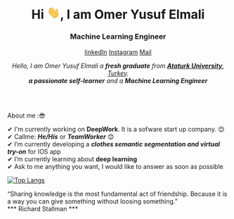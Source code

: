 <h1 align="center">Hi <img src="https://raw.githubusercontent.com/ABSphreak/ABSphreak/master/gifs/Hi.gif" width="30px">, I am Omer Yusuf Elmali </h1>
<h3 align="center">Machine Learning Engineer</h3>
<p align="center">
<a href="https://www.linkedin.com/in/ömer-yusuf-elmalı-b9aa88154" target="blank">linkedIn</a>  
<a href="https://www.instagram.com/yusuffelmali/" target="blank">Instagram</a>
 <a href = "mailto: omer.yusuf.elmali@gmail.com">Mail</a>
</p>
</p>



<p align="center">
  <em>
    Hello, I am Omer Yusuf Elmali a <b>fresh graduate</b> from <a href="https://www.atauni.edu.tr/"> <b>Ataturk University</b>, Turkey</a>. <br>
    <b>a passionate self-learner</b> and a <b>Machine Learning Engineer</b>
  </em> 
  <br>
</p>
<br><br>


About me :😎


✔ I'm currently working on **DeepWork**. It is a sofware start up company. 😊 <br>
✔ Callme: ***He/His*** or ***TeamWorker*** 😊 <br>
✔ I’m currently developing a ***clothes semantic segmentation and virtual try-on*** for IOS app  <br>
✔ I’m currently learning about **deep learning**<br>
✔ Ask to me anything you want, I would like to answer as soon as possible <br>

 
[![Top Langs](https://github-readme-stats-git-masterrstaa-rickstaa.vercel.app/api/top-langs/?username=oyelmali)](https://github.com/anuraghazra/github-readme-stats)



“Sharing knowledge is the most fundamental act of friendship. Because it is a way you can give something without loosing something.” <br>
 *** Richard Stallman ***


<br><br><br><br>

